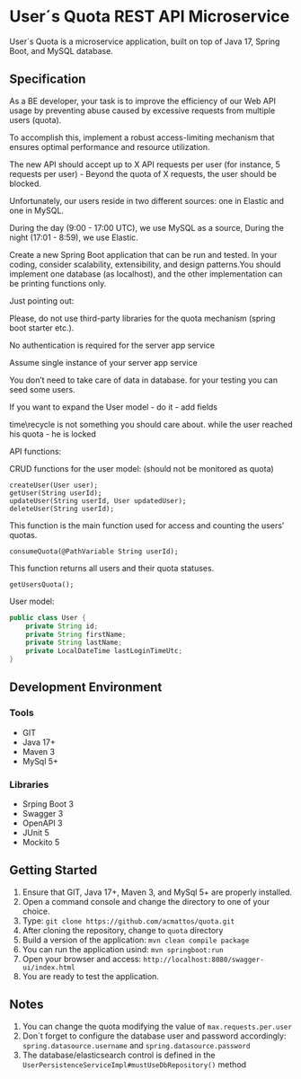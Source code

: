 # User´s Quota REST API Microservice

User´s Quota is a microservice application, built on top of Java 17, Spring 
Boot, and MySQL database.

## Specification
As a BE developer, your task is to improve the efficiency of our Web API usage 
by preventing abuse caused by excessive requests from multiple users (quota).

To accomplish this, implement a robust access-limiting mechanism that ensures 
optimal performance and resource utilization.

The new API should accept up to X API requests per user (for instance, 5 
requests per user) - Beyond the quota of X requests, the user should be blocked.

Unfortunately, our users reside in two different sources: one in Elastic and 
one in MySQL.

During the day (9:00 - 17:00 UTC), we use MySQL as a source, During the night 
(17:01 - 8:59), we use Elastic.

Create a new Spring Boot application that can be run and tested. In your coding, 
consider scalability, extensibility, and design patterns.You should implement 
one database (as localhost), and the other implementation can be printing 
functions only.

Just pointing out:

Please, do not use third-party libraries for the quota mechanism (spring boot 
starter etc.).

No authentication is required for the server app service

Assume single instance of your server app service

You don’t need to take care of data in database. for your testing you can seed 
some users.

If you want to expand the User model - do it - add fields

time\recycle is not something you should care about. while the user reached his 
quota - he is locked

API functions:

CRUD functions for the user model: (should not be monitored as quota)
```Text
createUser(User user);
getUser(String userId);
updateUser(String userId, User updatedUser);
deleteUser(String userId);
```

This function is the main function used for access and counting the users’ 
quotas.
```Text
consumeQuota(@PathVariable String userId);
```

This function returns all users and their quota statuses.
```Text
getUsersQuota();
```

User model:
```Java
public class User { 
    private String id; 
    private String firstName; 
    private String lastName; 
    private LocalDateTime lastLoginTimeUtc; 
}
```

## Development Environment
### Tools
- GIT
- Java 17+
- Maven 3
- MySql 5+

### Libraries
- Srping Boot 3
- Swagger 3
- OpenAPI 3
- JUnit 5
- Mockito 5

## Getting Started
1.  Ensure that GIT, Java 17+, Maven 3, and MySql 5+ are properly installed.
2. Open a command console and change the directory to one of your choice.
3. Type: `git clone https://github.com/acmattos/quota.git`
4. After cloning the repository, change to `quota` directory
5. Build a version of the application: `mvn clean compile package`
6. You can run the application usind: `mvn springboot:run`
7. Open your browser and access: `http://localhost:8080/swagger-ui/index.html`
8. You are ready to test the application.

## Notes
1. You can change the quota modifying the value of `max.requests.per.user`
2. Don´t forget to configure the database user and password accordingly:
   `spring.datasource.username` and  `spring.datasource.password`
3. The database/elasticsearch control is defined in the 
   `UserPersistenceServiceImpl#mustUseDbRepository()` method